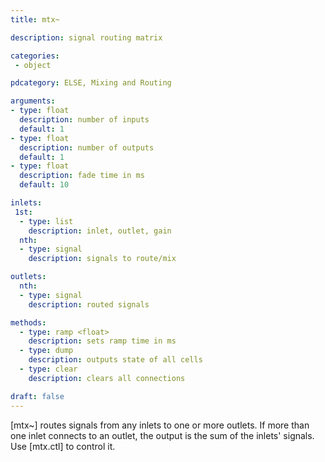 ```yaml
---
title: mtx~

description: signal routing matrix

categories:
 - object

pdcategory: ELSE, Mixing and Routing

arguments:
- type: float
  description: number of inputs
  default: 1
- type: float
  description: number of outputs
  default: 1
- type: float
  description: fade time in ms
  default: 10

inlets:
 1st:
  - type: list
    description: inlet, outlet, gain
  nth: 
  - type: signal
    description: signals to route/mix

outlets:
  nth:
  - type: signal
    description: routed signals

methods:
  - type: ramp <float>
    description: sets ramp time in ms
  - type: dump
    description: outputs state of all cells
  - type: clear
    description: clears all connections

draft: false
---
```


[mtx~] routes signals from any inlets to one or more outlets. If more than one inlet connects to an outlet, the output is the sum of the inlets' signals. Use [mtx.ctl] to control it.
